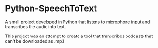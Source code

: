 # Python-SpeechToText
A small project developed in Python that listens to microphone input and transcribes the audio into text.

This project was an attempt to create a tool that transcribes podcasts that can't be downloaded as .mp3
